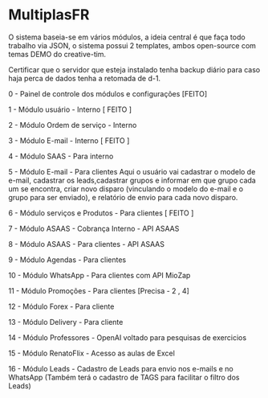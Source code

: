 # MultiplasFR
O sistema baseia-se em vários módulos, a ideia central é que faça todo trabalho via JSON, o sistema possui 2 templates, ambos open-source com temas DEMO do creative-tim.

Certificar que o servidor que esteja instalado tenha backup diário para caso haja perca de dados tenha a retomada de d-1.

0 - Painel de controle dos módulos e configurações [FEITO]

1 - Módulo usuário - Interno [ FEITO ]

2 - Módulo Ordem de serviço - Interno

3 - Módulo E-mail - Interno [ FEITO ]

4 - Módulo SAAS - Para interno 

5 - Módulo E-mail - Para clientes
Aqui o usuário vai cadastrar o modelo de e-mail, cadastrar os leads,cadastrar grupos e informar em que grupo cada um se encontra, criar novo disparo (vinculando o modelo do e-mail e o grupo para ser enviado), e relatório de envio para cada novo disparo.

6 - Módulo serviços e Produtos - Para clientes [ FEITO ]

7 - Módulo ASAAS - Cobrança Interno - API ASAAS

8 - Módulo ASAAS - Para clientes - API ASAAS

9 - Módulo Agendas - Para clientes 

10 - Módulo WhatsApp - Para clientes com API MioZap

11 - Módulo Promoções - Para clientes [Precisa - 2 , 4]

12 - Módulo Forex - Para cliente

13 - Módulo Delivery - Para cliente

14 - Módulo Professores - OpenAI voltado para pesquisas de exercicios

15 - Módulo RenatoFlix - Acesso as aulas de Excel

16 - Módulo Leads - Cadastro de Leads para envio nos e-mails e no WhatsApp (Também terá o cadastro de TAGS para facilitar o filtro dos Leads)
